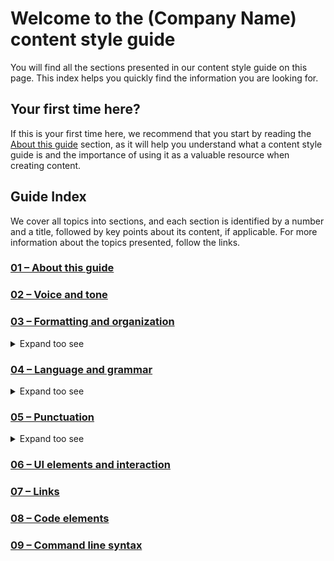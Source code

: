 # Welcome to the (Company Name) content style guide

You will find all the sections presented in our content style guide on this page. This index helps you quickly find the information you are looking for.

## Your first time here?

If this is your first time here, we recommend that you start by reading the [About this guide](01-about-this-guide.md) section, as it will help you understand what a content style guide is and the importance of using it as a valuable resource when creating content.

## Guide Index

We cover all topics into sections, and each section is identified by a number and a title, followed by key points about its content, if applicable. For more information about the topics presented, follow the links.

### [01 – About this guide](01-about-this-guide.md)

### [02 – Voice and tone](02-voice-and-tone.md)

### [03 – Formatting and organization](03-formatting-and-organization.md)

<details>
  <summary>Expand too see</summary>
  <p>
    <br/> <a href="03-formatting-and-organization.md#date-and-time">Dates and time</a>
    <br/> <a href="03-formatting-and-organization.md#images-and-graphs">Images and graphs</a>
    <br/> <a href="03-formatting-and-organization.md#use-of-examples">Use of examples</a>
    <br/> <a href="03-formatting-and-organization.md#headings">Headings</a>
    <br/> <a href="03-formatting-and-organization.md#notes-and-notices">Notes and notices</a>
    <br/> <a href="03-formatting-and-organization.md#numbers">Numbers</a>
    <br/> <a href="03-formatting-and-organization.md#tables">Tables</a>
    <br/> <a href="03-formatting-and-organization.md#text-formatting">Text-formatting</a>
  </p>
</details>

### [04 – Language and grammar](04-language-and-grammar.md)

<details>
  <summary>Expand too see</summary>
  <p>
    <br/> <a href="04-language-and-grammar.md#abbreviations-and-acronyms">Abbreviations and acronyms</a>
    <br/> <a href="04-language-and-grammar.md#active-voice">Active voice</a>
    <br/> <a href="04-language-and-grammar.md#capitalization">Capitalization</a>
    <br/> <a href="04-language-and-grammar.md#contractions">Contractions</a>
    <br/> <a href="04-language-and-grammar.md#pronouns">Pronouns</a>
    <br/> <a href="04-language-and-grammar.md#sentence-structure">Sentence structure</a>
  </p>
</details>

### [05 – Punctuation](05-punctuation.md)

<details>
  <summary>Expand too see</summary>
  <p>
    <br/> <a href="05-punctuation.md#apostrophes">Apostrophes</a>
    <br/> <a href="05-punctuation.md#colons">Colons</a>
    <br/> <a href="05-punctuation.md#commas">Commas</a>
    <br/> <a href="05-punctuation.md#dashes-and-hyphens">Dashes and hyphens</a>
    <br/> <a href="05-punctuation.md#question-marks">Question marks</a>
    <br/> <a href="05-punctuation.md#exclamation-points">Exclamation points</a>
    <br/> <a href="05-punctuation.md#quotation-marks">Quotation marks </a>
  </p>
</details>

### [06 – UI elements and interaction](06-ui-elements-and-interaction.md)

### [07 – Links](07-links.md)

### [08 – Code elements](08-code-elements.md)

### [09 – Command line syntax](09-command-line-syntax.md)

<!--

